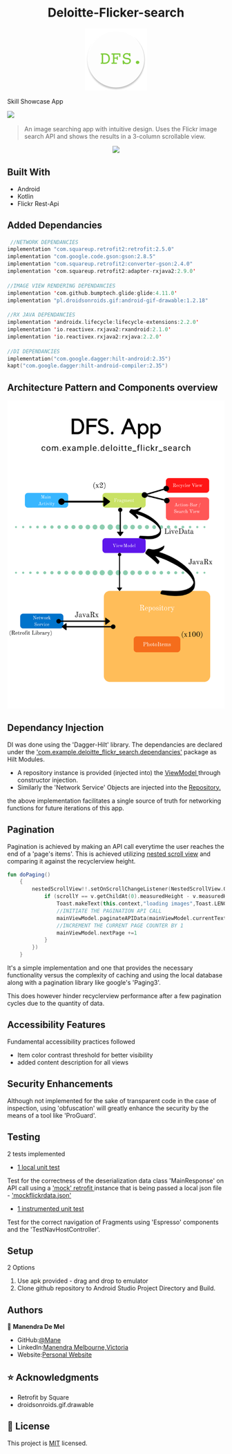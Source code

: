 
<h1 align="center">
  Deloitte-Flicker-search 
</h1>

<p align="center">
  <img src="./pics/dfs_round.png" />
</p>

Skill Showcase App

![](https://img.shields.io/badge/Code-Kotlin%2FJava-brightgreen)

> An image searching app with intuitive design. Uses the Flickr image search API and shows the results in a 3-column scrollable view.

<p align="center">
  <img src="./pics/dfs.gif" />
</p>


## Built With

- Android
- Kotlin 
- Flickr Rest-Api

## Added Dependancies

```kotlin
 //NETWORK DEPENDANCIES
implementation "com.squareup.retrofit2:retrofit:2.5.0"
implementation "com.google.code.gson:gson:2.8.5"
implementation "com.squareup.retrofit2:converter-gson:2.4.0"
implementation 'com.squareup.retrofit2:adapter-rxjava2:2.9.0'

//IMAGE VIEW RENDERING DEPENDANCIES
implementation 'com.github.bumptech.glide:glide:4.11.0'
implementation "pl.droidsonroids.gif:android-gif-drawable:1.2.18"

//RX JAVA DEPENDANCIES
implementation 'androidx.lifecycle:lifecycle-extensions:2.2.0'
implementation 'io.reactivex.rxjava2:rxandroid:2.1.0'
implementation 'io.reactivex.rxjava2:rxjava:2.2.0'

//DI DEPENDANCIES
implementation("com.google.dagger:hilt-android:2.35")
kapt("com.google.dagger:hilt-android-compiler:2.35")
```


## Architecture Pattern and Components overview

![screenshot](./pics/appcomponents.png) 

## Dependancy Injection

DI was done using the 'Dagger-Hilt' library. The dependancies are declared under the ['com.example.deloitte_flickr_search.dependancies'](https://github.com/MDeMel-Dev/Deloitte-Flickr-search/tree/master/app/src/main/java/com/example/deloitte_flickr_search/dependancies)  package as Hilt Modules.

- A repository instance is provided (injected into) the [ViewModel ](https://github.com/MDeMel-Dev/Deloitte-Flickr-search/blob/master/app/src/main/java/com/example/deloitte_flickr_search/MainViewModel.kt)through constructor injection.
- Similarly the 'Network Service' Objects are injected into the [Repository.](https://github.com/MDeMel-Dev/Deloitte-Flickr-search/tree/master/app/src/main/java/com/example/deloitte_flickr_search/repository)

the above implementation facilitates a single source of truth for networking functions for future iterations of this app.

## Pagination

Pagination is achieved by making an API call everytime the user reaches the end of a 'page's items'. 
This is achieved utilizing  [nested scroll view](https://github.com/MDeMel-Dev/Deloitte-Flickr-search/blob/master/app/src/main/java/com/example/deloitte_flickr_search/ui/home/MainFragment.kt) and comparing it against the recyclerview height.

```kotlin
fun doPaging()
    {
        nestedScrollView!!.setOnScrollChangeListener(NestedScrollView.OnScrollChangeListener { v: NestedScrollView, scrollX: Int, scrollY: Int, oldScrollX: Int, oldScrollY: Int ->
            if (scrollY == v.getChildAt(0).measuredHeight - v.measuredHeight) {
                Toast.makeText(this.context,"loading images",Toast.LENGTH_SHORT).show()
                //INITIATE THE PAGINATION API CALL
                mainViewModel.paginateAPIData(mainViewModel.currentText , mainViewModel.nextPage , requireActivity()!!.application)
                //INCREMENT THE CURRENT PAGE COUNTER BY 1
                mainViewModel.nextPage +=1
            }
        })
    }
```
It's a simple implementation and one that provides the necessary functionality versus the complexity of caching and using the local database along with a pagination library like google's 'Paging3'.

This does however hinder recyclerview performance after a few pagination cycles due to the quantity of data.

## Accessibility Features

Fundamental accessibility practices followed

- Item color contrast threshold for better visibility
- added content description for all views

## Security Enhancements

Although not implemented for the sake of transparent code in the case of inspection, using 'obfuscation' will greatly enhance the security by the means of a tool like 'ProGuard'.

## Testing

2 tests implemented 
- [1 local unit test](https://github.com/MDeMel-Dev/Deloitte-Flickr-search/blob/master/app/src/test/java/com/example/deloitte_flickr_search/networking/MainResponseTest.kt)


Test for the correctness of the deserialization data class 'MainResponse' on API call using a ['mock' retrofit ](https://github.com/MDeMel-Dev/Deloitte-Flickr-search/blob/master/app/src/test/java/com/example/deloitte_flickr_search/networking/MockRetrofit.kt) instance that is being passed a local json file - ['mockflickrdata.json'](https://github.com/MDeMel-Dev/Deloitte-Flickr-search/blob/master/app/src/test/java/com/example/deloitte_flickr_search/networking/mockflickrdata.json)

- [1 instrumented unit test](https://github.com/MDeMel-Dev/Deloitte-Flickr-search/blob/master/app/src/androidTest/java/com/example/deloitte_flickr_search/ui/home/MainFragmentTest.kt)


Test for the correct navigation of Fragments using 'Espresso' components and the 'TestNavHostController'.

## Setup

2 Options
1. Use apk provided - drag and drop to emulator 
2. Clone github repository to Android Studio Project Directory and Build.




## Authors

👤 **Manendra De Mel**

- GitHub:[@Mane](https://github.com/MDeMel-Dev)
- LinkedIn:[Manendra Melbourne,Victoria](https://www.linkedin.com/in/manendra-de-mel)
- Website:[Personal Website](https://mnc22.com)

## ⭐️ Acknowledgments

- Retrofit by Square
- droidsonroids.gif.drawable

## 📝 License

This project is [MIT](lic.url) licensed.
